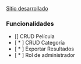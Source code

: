 [Sitio desarrollado](http://alquiler-pelicula.herokuapp.com/login)
### Funcionalidades 
* [] CRUD Película
* [ * ] CRUD Categoría
* [ * ] Exportar Resultados
* [ * ] Rol de administrador
